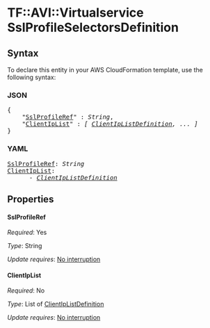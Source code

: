 # TF::AVI::Virtualservice SslProfileSelectorsDefinition

## Syntax

To declare this entity in your AWS CloudFormation template, use the following syntax:

### JSON

<pre>
{
    "<a href="#sslprofileref" title="SslProfileRef">SslProfileRef</a>" : <i>String</i>,
    "<a href="#clientiplist" title="ClientIpList">ClientIpList</a>" : <i>[ <a href="clientiplistdefinition.md">ClientIpListDefinition</a>, ... ]</i>
}
</pre>

### YAML

<pre>
<a href="#sslprofileref" title="SslProfileRef">SslProfileRef</a>: <i>String</i>
<a href="#clientiplist" title="ClientIpList">ClientIpList</a>: <i>
      - <a href="clientiplistdefinition.md">ClientIpListDefinition</a></i>
</pre>

## Properties

#### SslProfileRef

_Required_: Yes

_Type_: String

_Update requires_: [No interruption](https://docs.aws.amazon.com/AWSCloudFormation/latest/UserGuide/using-cfn-updating-stacks-update-behaviors.html#update-no-interrupt)

#### ClientIpList

_Required_: No

_Type_: List of <a href="clientiplistdefinition.md">ClientIpListDefinition</a>

_Update requires_: [No interruption](https://docs.aws.amazon.com/AWSCloudFormation/latest/UserGuide/using-cfn-updating-stacks-update-behaviors.html#update-no-interrupt)

